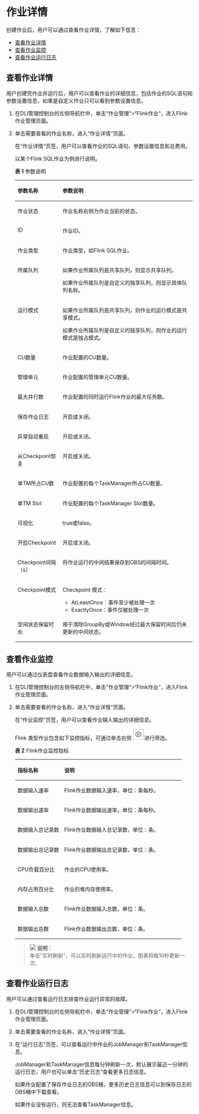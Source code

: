 # 作业详情<a name="dli_01_0462"></a>

创建作业后，用户可以通过查看作业详情，了解如下信息：

-   [查看作业详情](#section18786181516319)
-   [查看作业监控](#section93781115103311)
-   [查看作业运行日志](#section91816183316)

## 查看作业详情<a name="section18786181516319"></a>

用户创建完作业并运行后，用户可以查看作业的详细信息，包括作业的SQL语句和参数设置信息，如果是自定义作业只可以看到参数设置信息。

1.  在DLI管理控制台的左侧导航栏中，单击“作业管理“\>“Flink作业“，进入Flink作业管理页面。
2.  单击需要查看的作业名称，进入“作业详情“页面。

    在“作业详情“页签，用户可以查看作业的SQL语句、参数设置信息和总费用。

    以某个Flink SQL作业为例进行说明。

    **表 1**  参数说明

    <a name="table134266557103"></a>
    <table><thead align="left"><tr id="row9427155161016"><th class="cellrowborder" valign="top" width="25.3%" id="mcps1.2.3.1.1"><p id="p242719550104"><a name="p242719550104"></a><a name="p242719550104"></a>参数名称</p>
    </th>
    <th class="cellrowborder" valign="top" width="74.7%" id="mcps1.2.3.1.2"><p id="p18427755181018"><a name="p18427755181018"></a><a name="p18427755181018"></a>参数说明</p>
    </th>
    </tr>
    </thead>
    <tbody><tr id="row13348135518010"><td class="cellrowborder" valign="top" width="25.3%" headers="mcps1.2.3.1.1 "><p id="p19284133351213"><a name="p19284133351213"></a><a name="p19284133351213"></a>作业状态</p>
    </td>
    <td class="cellrowborder" valign="top" width="74.7%" headers="mcps1.2.3.1.2 "><p id="p32841833181213"><a name="p32841833181213"></a><a name="p32841833181213"></a>作业名称右侧为作业当前的状态。</p>
    </td>
    </tr>
    <tr id="row49896498173"><td class="cellrowborder" valign="top" width="25.3%" headers="mcps1.2.3.1.1 "><p id="p34571726172514"><a name="p34571726172514"></a><a name="p34571726172514"></a>ID</p>
    </td>
    <td class="cellrowborder" valign="top" width="74.7%" headers="mcps1.2.3.1.2 "><p id="p74576268254"><a name="p74576268254"></a><a name="p74576268254"></a>作业ID。</p>
    </td>
    </tr>
    <tr id="row619451745920"><td class="cellrowborder" valign="top" width="25.3%" headers="mcps1.2.3.1.1 "><p id="p1099014497177"><a name="p1099014497177"></a><a name="p1099014497177"></a>作业类型</p>
    </td>
    <td class="cellrowborder" valign="top" width="74.7%" headers="mcps1.2.3.1.2 "><p id="p1699004916175"><a name="p1699004916175"></a><a name="p1699004916175"></a>作业类型，如Flink SQL作业。</p>
    </td>
    </tr>
    <tr id="row124561026152515"><td class="cellrowborder" valign="top" width="25.3%" headers="mcps1.2.3.1.1 "><p id="p13284183351211"><a name="p13284183351211"></a><a name="p13284183351211"></a>所属队列</p>
    </td>
    <td class="cellrowborder" valign="top" width="74.7%" headers="mcps1.2.3.1.2 "><p id="p576522893316"><a name="p576522893316"></a><a name="p576522893316"></a>如果作业所属队列是共享队列，则显示共享队列。</p>
    <p id="p88601346"><a name="p88601346"></a><a name="p88601346"></a>如果作业所属队列是自定义的独享队列，则显示具体队列名称。</p>
    </td>
    </tr>
    <tr id="row1328315336123"><td class="cellrowborder" valign="top" width="25.3%" headers="mcps1.2.3.1.1 "><p id="p1928473331214"><a name="p1928473331214"></a><a name="p1928473331214"></a>运行模式</p>
    </td>
    <td class="cellrowborder" valign="top" width="74.7%" headers="mcps1.2.3.1.2 "><p id="p1372416127263"><a name="p1372416127263"></a><a name="p1372416127263"></a>如果作业所属队列是共享队列，则作业的运行模式是共享模式。</p>
    <p id="p19135181632711"><a name="p19135181632711"></a><a name="p19135181632711"></a>如果作业所属队列是自定义的独享队列，则作业的运行模式是独占模式。</p>
    </td>
    </tr>
    <tr id="row1028453301219"><td class="cellrowborder" valign="top" width="25.3%" headers="mcps1.2.3.1.1 "><p id="p14271155141012"><a name="p14271155141012"></a><a name="p14271155141012"></a>CU数量</p>
    </td>
    <td class="cellrowborder" valign="top" width="74.7%" headers="mcps1.2.3.1.2 "><p id="p54271355201015"><a name="p54271355201015"></a><a name="p54271355201015"></a>作业配置的CU数量。</p>
    </td>
    </tr>
    <tr id="row528418336121"><td class="cellrowborder" valign="top" width="25.3%" headers="mcps1.2.3.1.1 "><p id="p332434717599"><a name="p332434717599"></a><a name="p332434717599"></a>管理单元</p>
    </td>
    <td class="cellrowborder" valign="top" width="74.7%" headers="mcps1.2.3.1.2 "><p id="p10322847185917"><a name="p10322847185917"></a><a name="p10322847185917"></a>作业配置的管理单元CU数量。</p>
    </td>
    </tr>
    <tr id="row12427185512105"><td class="cellrowborder" valign="top" width="25.3%" headers="mcps1.2.3.1.1 "><p id="p1167413518189"><a name="p1167413518189"></a><a name="p1167413518189"></a>最大并行数</p>
    </td>
    <td class="cellrowborder" valign="top" width="74.7%" headers="mcps1.2.3.1.2 "><p id="p6156175975313"><a name="p6156175975313"></a><a name="p6156175975313"></a>作业配置的同时运行Flink作业的最大任务数。</p>
    </td>
    </tr>
    <tr id="row6673103521816"><td class="cellrowborder" valign="top" width="25.3%" headers="mcps1.2.3.1.1 "><p id="p13327451192616"><a name="p13327451192616"></a><a name="p13327451192616"></a>保存作业日志</p>
    </td>
    <td class="cellrowborder" valign="top" width="74.7%" headers="mcps1.2.3.1.2 "><p id="p1732765117262"><a name="p1732765117262"></a><a name="p1732765117262"></a>开启或关闭。</p>
    </td>
    </tr>
    <tr id="row11206165011514"><td class="cellrowborder" valign="top" width="25.3%" headers="mcps1.2.3.1.1 "><p id="p14177711113211"><a name="p14177711113211"></a><a name="p14177711113211"></a>异常自动重启</p>
    </td>
    <td class="cellrowborder" valign="top" width="74.7%" headers="mcps1.2.3.1.2 "><p id="p7178161114329"><a name="p7178161114329"></a><a name="p7178161114329"></a>开启或关闭。</p>
    </td>
    </tr>
    <tr id="row94272553105"><td class="cellrowborder" valign="top" width="25.3%" headers="mcps1.2.3.1.1 "><p id="p1015311472158"><a name="p1015311472158"></a><a name="p1015311472158"></a>从Checkpoint恢复</p>
    </td>
    <td class="cellrowborder" valign="top" width="74.7%" headers="mcps1.2.3.1.2 "><p id="p1242725541013"><a name="p1242725541013"></a><a name="p1242725541013"></a>开启或关闭。</p>
    </td>
    </tr>
    <tr id="row47911726476"><td class="cellrowborder" valign="top" width="25.3%" headers="mcps1.2.3.1.1 "><p id="p4791226675"><a name="p4791226675"></a><a name="p4791226675"></a>单TM所占CU数</p>
    </td>
    <td class="cellrowborder" valign="top" width="74.7%" headers="mcps1.2.3.1.2 "><p id="p8791142610710"><a name="p8791142610710"></a><a name="p8791142610710"></a>作业配置的每个TaskManager所占CU数量。</p>
    </td>
    </tr>
    <tr id="row879117261674"><td class="cellrowborder" valign="top" width="25.3%" headers="mcps1.2.3.1.1 "><p id="p1083413454715"><a name="p1083413454715"></a><a name="p1083413454715"></a>单TM Slot</p>
    </td>
    <td class="cellrowborder" valign="top" width="74.7%" headers="mcps1.2.3.1.2 "><p id="p179212620711"><a name="p179212620711"></a><a name="p179212620711"></a>作业配置的每个TaskManager Slot数量。</p>
    </td>
    </tr>
    <tr id="row1836314531972"><td class="cellrowborder" valign="top" width="25.3%" headers="mcps1.2.3.1.1 "><p id="p12363135316716"><a name="p12363135316716"></a><a name="p12363135316716"></a>可视化</p>
    </td>
    <td class="cellrowborder" valign="top" width="74.7%" headers="mcps1.2.3.1.2 "><p id="p53639531379"><a name="p53639531379"></a><a name="p53639531379"></a>true或false。</p>
    </td>
    </tr>
    <tr id="row43634532713"><td class="cellrowborder" valign="top" width="25.3%" headers="mcps1.2.3.1.1 "><p id="p1363205311717"><a name="p1363205311717"></a><a name="p1363205311717"></a>开启Checkpoint</p>
    </td>
    <td class="cellrowborder" valign="top" width="74.7%" headers="mcps1.2.3.1.2 "><p id="p136320531675"><a name="p136320531675"></a><a name="p136320531675"></a>开启或关闭。</p>
    </td>
    </tr>
    <tr id="row942885511015"><td class="cellrowborder" valign="top" width="25.3%" headers="mcps1.2.3.1.1 "><p id="p1242817552100"><a name="p1242817552100"></a><a name="p1242817552100"></a>Checkpoint间隔（s）</p>
    </td>
    <td class="cellrowborder" valign="top" width="74.7%" headers="mcps1.2.3.1.2 "><p id="p1428115513109"><a name="p1428115513109"></a><a name="p1428115513109"></a>将作业运行的中间结果保存到OBS的间隔时间。</p>
    </td>
    </tr>
    <tr id="row20428165531017"><td class="cellrowborder" valign="top" width="25.3%" headers="mcps1.2.3.1.1 "><p id="p194284559109"><a name="p194284559109"></a><a name="p194284559109"></a>Checkpoint模式</p>
    </td>
    <td class="cellrowborder" valign="top" width="74.7%" headers="mcps1.2.3.1.2 "><p id="p9279173651910"><a name="p9279173651910"></a><a name="p9279173651910"></a>Checkpoint 模式：</p>
    <a name="ul7279123621911"></a><a name="ul7279123621911"></a><ul id="ul7279123621911"><li>AtLeastOnce：事件至少被处理一次</li><li>ExactlyOnce：事件仅被处理一次</li></ul>
    </td>
    </tr>
    <tr id="row17842202617373"><td class="cellrowborder" valign="top" width="25.3%" headers="mcps1.2.3.1.1 "><p id="p2319751285"><a name="p2319751285"></a><a name="p2319751285"></a>空闲状态保留时长</p>
    </td>
    <td class="cellrowborder" valign="top" width="74.7%" headers="mcps1.2.3.1.2 "><p id="p153193511082"><a name="p153193511082"></a><a name="p153193511082"></a>用于清除GroupBy或Window经过最大保留时间后仍未更新的中间状态。</p>
    </td>
    </tr>
    </tbody>
    </table>


## 查看作业监控<a name="section93781115103311"></a>

用户可以通过仪表盘查看作业数据输入输出的详细信息。

1.  在DLI管理控制台的左侧导航栏中，单击“作业管理“\>“Flink作业“，进入Flink作业管理页面。
2.  单击需要查看的作业名称，进入“作业详情“页面。

    在“作业监控“页签，用户可以查看作业输入输出的详细信息。

    Flink 类型作业包含如下监控指标，可通过单击右侧![](figures/zh-cn_image_0237222158.png)进行筛选。

    **表 2**  Flink作业监控指标

    <a name="table5145123113817"></a>
    <table><thead align="left"><tr id="row1015823120383"><th class="cellrowborder" valign="top" width="28.000000000000004%" id="mcps1.2.3.1.1"><p id="p1716513312385"><a name="p1716513312385"></a><a name="p1716513312385"></a>指标名称</p>
    </th>
    <th class="cellrowborder" valign="top" width="72%" id="mcps1.2.3.1.2"><p id="p71705312382"><a name="p71705312382"></a><a name="p71705312382"></a>说明</p>
    </th>
    </tr>
    </thead>
    <tbody><tr id="row1017713123816"><td class="cellrowborder" valign="top" width="28.000000000000004%" headers="mcps1.2.3.1.1 "><p id="p181351419103913"><a name="p181351419103913"></a><a name="p181351419103913"></a>数据输入速率</p>
    </td>
    <td class="cellrowborder" valign="top" width="72%" headers="mcps1.2.3.1.2 "><p id="p2014531963919"><a name="p2014531963919"></a><a name="p2014531963919"></a>Flink作业数据输入速率，单位：条每秒。</p>
    </td>
    </tr>
    <tr id="row5513169938"><td class="cellrowborder" valign="top" width="28.000000000000004%" headers="mcps1.2.3.1.1 "><p id="p6903183316"><a name="p6903183316"></a><a name="p6903183316"></a>数据输出速率</p>
    </td>
    <td class="cellrowborder" valign="top" width="72%" headers="mcps1.2.3.1.2 "><p id="p59016180318"><a name="p59016180318"></a><a name="p59016180318"></a>Flink作业数据输出速率，单位：条每秒。</p>
    </td>
    </tr>
    <tr id="row4187163173819"><td class="cellrowborder" valign="top" width="28.000000000000004%" headers="mcps1.2.3.1.1 "><p id="p3192113133817"><a name="p3192113133817"></a><a name="p3192113133817"></a>数据输入总记录数</p>
    </td>
    <td class="cellrowborder" valign="top" width="72%" headers="mcps1.2.3.1.2 "><p id="p819714311388"><a name="p819714311388"></a><a name="p819714311388"></a>Flink作业数据输入总记录数，单位：条。</p>
    </td>
    </tr>
    <tr id="row98391434835"><td class="cellrowborder" valign="top" width="28.000000000000004%" headers="mcps1.2.3.1.1 "><p id="p650435515382"><a name="p650435515382"></a><a name="p650435515382"></a>数据输出总记录数</p>
    </td>
    <td class="cellrowborder" valign="top" width="72%" headers="mcps1.2.3.1.2 "><p id="p7504105519382"><a name="p7504105519382"></a><a name="p7504105519382"></a>Flink作业数据输出总记录数，单位：条。</p>
    </td>
    </tr>
    <tr id="row91712112331"><td class="cellrowborder" valign="top" width="28.000000000000004%" headers="mcps1.2.3.1.1 "><p id="p1971961912331"><a name="p1971961912331"></a><a name="p1971961912331"></a>CPU负载百分比</p>
    </td>
    <td class="cellrowborder" valign="top" width="72%" headers="mcps1.2.3.1.2 "><p id="p217211113312"><a name="p217211113312"></a><a name="p217211113312"></a>作业的CPU使用率。</p>
    </td>
    </tr>
    <tr id="row125551313163310"><td class="cellrowborder" valign="top" width="28.000000000000004%" headers="mcps1.2.3.1.1 "><p id="p1537112593320"><a name="p1537112593320"></a><a name="p1537112593320"></a>内存占用百分比</p>
    </td>
    <td class="cellrowborder" valign="top" width="72%" headers="mcps1.2.3.1.2 "><p id="p855631319331"><a name="p855631319331"></a><a name="p855631319331"></a>作业的堆内存使用率。</p>
    </td>
    </tr>
    <tr id="row69415114175"><td class="cellrowborder" valign="top" width="28.000000000000004%" headers="mcps1.2.3.1.1 "><p id="p194214115177"><a name="p194214115177"></a><a name="p194214115177"></a>数据输入总数</p>
    </td>
    <td class="cellrowborder" valign="top" width="72%" headers="mcps1.2.3.1.2 "><p id="p196810233178"><a name="p196810233178"></a><a name="p196810233178"></a>Flink作业数据输入总数，单位：条。</p>
    </td>
    </tr>
    <tr id="row179421710177"><td class="cellrowborder" valign="top" width="28.000000000000004%" headers="mcps1.2.3.1.1 "><p id="p2942101151711"><a name="p2942101151711"></a><a name="p2942101151711"></a>数据输出总数</p>
    </td>
    <td class="cellrowborder" valign="top" width="72%" headers="mcps1.2.3.1.2 "><p id="p496832319174"><a name="p496832319174"></a><a name="p496832319174"></a>Flink作业数据输出总数，单位：条。</p>
    </td>
    </tr>
    </tbody>
    </table>

    >![](public_sys-resources/icon-note.gif) **说明：**   
    >单击“实时刷新“，可以实时刷新运行中的作业，图表将每10秒更新一次。  


## 查看作业运行日志<a name="section91816183316"></a>

用户可以通过查看运行日志排查作业运行异常的故障。

1.  在DLI管理控制台的左侧导航栏中，单击“作业管理“\>“Flink作业“，进入Flink作业管理页面。
2.  单击需要查看的作业名称，进入“作业详情“页面。
3.  在“运行日志“页签，可以查看运行中作业的JobManager和TaskManager信息。

    JobManager和TaskManager信息每分钟刷新一次，默认展示最近一分钟的运行日志，用户也可以单击“历史日志“查看更多日志信息。

    如果作业配置了保存作业日志的OBS桶，更多历史日志信息可以到保存日志的OBS桶中下载查看。

    如果作业没有运行，则无法查看TaskManager信息。


